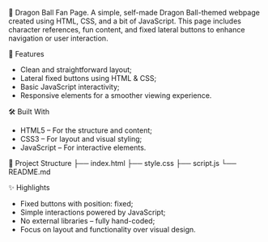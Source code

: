 🐉 Dragon Ball Fan Page.
 A simple, self-made Dragon Ball-themed webpage created using HTML, CSS, and a bit of JavaScript. This page includes character references, fun content, and fixed lateral buttons to enhance navigation or user interaction.

🌟 Features

- Clean and straightforward layout;
- Lateral fixed buttons using HTML & CSS;
- Basic JavaScript interactivity;
- Responsive elements for a smoother viewing experience.

🛠️ Built With

- HTML5 – For the structure and content;
- CSS3 – For layout and visual styling;
- JavaScript – For interactive elements.

📂 Project Structure
├── index.html
├── style.css
├── script.js
└── README.md

✨ Highlights

- Fixed buttons with position: fixed;
- Simple interactions powered by JavaScript;
- No external libraries – fully hand-coded;
- Focus on layout and functionality over visual design.
